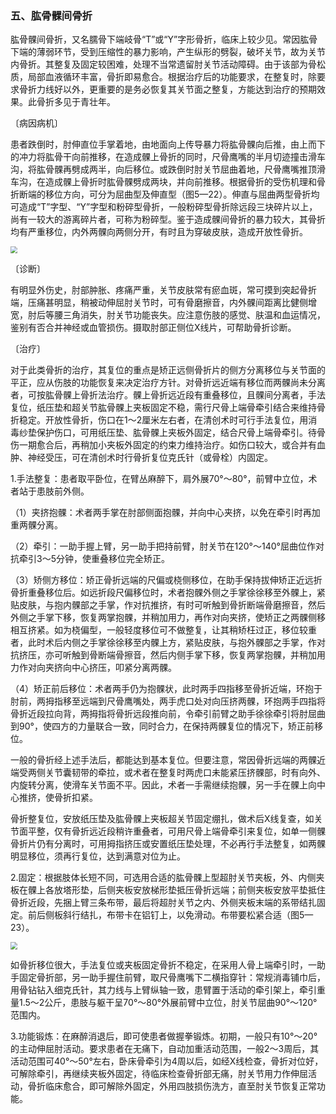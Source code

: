 ### 五、肱骨髁间骨折

肱骨髁间骨折，又名臑骨下端岐骨“T”或“Y”字形骨折，临床上较少见。常因肱骨下端的薄弱环节，受到压缩性的暴力影响，产生纵形的劈裂，破坏关节，故为关节内骨折。其整复及固定较困难，处理不当常遗留肘关节活动障碍。由于该部为骨松质，局部血液循环丰富，骨折即易愈合。根据治疗后的功能要求，在整复时，除要求骨折力线好以外，更重要的是务必恢复其关节面之整复，方能达到治疗的预期效果。此骨折多见于青壮年。

〔病因病机〕

患者跌倒时，肘伸直位手掌着地，由地面向上传导暴力将肱骨髁向后推，由上而下的冲力将肱骨干向前推移，在造成髁上骨折的同时，尺骨鹰嘴的半月切迹撞击滑车沟，将肱骨髁再劈成两半，向后移位。或跌倒时肘关节屈曲着地，尺骨鹰嘴推顶滑车沟，在造成髁上骨折时肱骨髁劈成两块，并向前推移。根据骨折的受伤机理和骨折断端的移位方向，可分为屈曲型及伸直型（图5—22）。伸直与屈曲两型骨折均可造成“T”字型、“Y”字型和粉碎型骨折，一般粉碎型骨折除远段三块碎片以上，尚有一较大的游离碎片者，可称为粉碎型。鉴于造成髁间骨折的暴力较大，其骨折均有严重移位，内外两髁向两侧分开，有时且为穿破皮肤，造成开放性骨折。

<img src="./img/5-22.jpg" style="zoom:70%;" />

〔诊断〕

有明显外伤史，肘部肿胀、疼痛严重，关节皮肤常有瘀血斑，常可摸到突起骨折端，压痛甚明显，稍被动伸屈肘关节时，可有骨磨擦音，内外髁间距离比健侧增宽，肘后等腰三角消失，肘关节功能丧失。应注意伤肢的感觉、肤温和血运情况，鉴别有否合并神经或血管损伤。摄取肘部正侧位X线片，可帮助骨折诊断。

〔治疗〕

对于此类骨折的治疗，其复位的重点是矫正远侧骨折片的侧方分离移位与关节面的平正，应从伤肢的功能恢复来决定治疗方针。对骨折远近端有移位而两髁尚未分离者，可按肱骨髁上骨折法治疗。髁上骨折远近段有重叠移位，且髁间分离者，手法复位，纸压垫和超关节肱骨髁上夹板固定不稳，需行尺骨上端骨牵引结合来维持骨折稳定。开放性骨折，伤口在1〜2厘米左右者，在清创术时可行手法复位，用消毒纱垫保护伤口，可用纸压垫、肱骨髁上夹板外固定，结合尺骨上端骨牵引。待骨伤一期愈合后，再稍加小夹板外固定的约束力维持治疗。如伤口较大，或合并有血肿、神经受压，可在清创术时行骨折复位克氏针（或骨栓）内固定。

1.手法整复：患者取平卧位，在臂丛麻醉下，肩外展70°〜80°，前臂中立位，术者站于患肢前外侧。

（1）夹挤抱髁：术者两手掌在肘部侧面抱髁，并向中心夹挤，以免在牵引时再加重两髁分离。

（2）牵引：一助手握上臂，另一助手把持前臂，肘关节在120°〜140°屈曲位作对抗牵引3〜5分钟，使重叠移位完全矫正。

（3）矫侧方移位：矫正骨折远端的尺偏或桡侧移位，在助手保持拔伸矫正近远折骨折重叠移位后。如远折段尺偏移位时，术者抱髁外侧之手掌徐徐移至外髁上，紧贴皮肤，与抱内髁部之手掌，作对抗推挤，有时可听触到骨折断端骨磨擦音，然后外侧之手掌下移，恢复两掌抱髁，并稍加用力，再作对向夹挤，使矫正之两髁侧移相互挤紧。如为桡偏型，一般轻度移位可不做整复，让其稍矫枉过正，移位较重者，此时术后内侧之手掌徐徐移至内髁上方，紧贴皮肤，与抱外髁部之手掌，作对抗挤压，亦可听触到骨断端骨擦音，然后内侧手掌下移，恢复两掌抱髁，并稍加用力作对向夹挤向中心挤压，叩紧分离两髁。

（4）矫正前后移位：术者两手仍为抱髁状，此时两手四指移至骨折近端，环抱于肘前，两拇指移至远端到尺骨鹰嘴处，两手虎口处对向压挤两髁，环抱两手四指将骨折近段拉向背，两拇指将骨折远段推向前，令牵引前臂之助手徐徐牵引将肘屈曲到90°，使四方的力量联合一致，同时合力，在保持两髁复位的情况下，矫正前移位。

一般的骨折经上述手法后，都能达到基本复位。但要注意，常因骨折远端的两髁近端受两侧关节囊韧带的牵拉，或术者在整复时两虎口未能紧压挤髁部，时有向外、内旋转分离，使滑车关节面不平。因此，术者一手需继续抱髁，另一手在髁上向中心推挤，使骨折扣紧。

骨折整复位，安放纸压垫及肱骨髁上夹板超关节固定绷扎，做术后X线复查，如关节面平整，仅有骨折远近段稍许重叠者，可用尺骨上端骨牵引来复位，如单一侧髁骨折片仍有分离时，可用拇指挤压或安置纸压垫处理，不必再行手法整复，如两髁明显移位，须再行复位，达到满意对位为止。

2.固定：根据肢体长短不同，可选用合适的肱骨髁上型超肘关节夹板，外、内侧夹板在髁上各放塔形垫，后侧夹板安放梯形垫抵压骨折远端；前侧夹板安放平垫抵住骨折近段，先捆上臂三条布带，最后将超肘关节之内、外侧夹板末端的系带结扎固定。前后侧板斜行结扎，布带卡在铝钉上，以免滑动。布带要松紧合适（图5—23）。

<img src="./img/5-23.jpg" style="zoom:70%;" />

如骨折移位很大，手法复位或夹板固定骨折不稳定，在采用人骨上端牵引时，一助手固定骨折部，另一助手握住前臂，取尺骨鹰嘴下二横指穿针：常规消毒铺巾后，用骨钻钻入细克氏针，其力线与上臂纵轴一致，患臂置于活动的牵引架上，牵引重量1.5〜2公斤，患肢与躯干呈70°〜80°外展前臂中立位，肘关节屈曲90°〜120°范围内。

3.功能锻炼：在麻醉消退后，即可使患者做握拳锻炼。初期，一般只有10°〜20°的主动伸屈肘活动。要求患者在无痛下，自动加重活动范围，一般2〜3周后，其活动范围可40°〜50°左右，卧床骨牵引为4周以后，如经X线检查，骨折对位好，可解除牵引，再继续夹板外固定，待临床检查骨折部无痛，肘关节用力作伸屈活动，骨折临床愈合，即可解除外固定，外用四肢损伤洗方，直至肘关节恢复正常功能。
